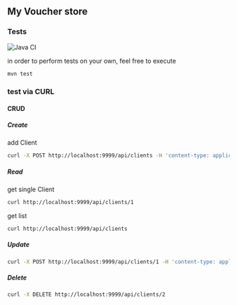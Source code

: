 ## My Voucher store

### Tests

![Java CI](https://github.com/Michal41/voucherShop/workflows/Java%20CI/badge.svg)

in order to perform tests on your own, feel free to execute

```bash
mvn test
```


### test via CURL

#### CRUD
##### Create
add Client
```bash
curl -X POST http://localhost:9999/api/clients -H 'content-type: application/json' -d '{ "firstname": "Michal", "lastname":"Kanarek", "address":{"street": "x", "zip": "123-22", "city": "krakow"} }'
```
##### Read
get single Client
```bash
curl http://localhost:9999/api/clients/1
```

get list

```bash
curl http://localhost:9999/api/clients
```

##### Update
```bash
curl -X POST http://localhost:9999/api/clients/1 -H 'content-type: application/json' -d '{ "firstname": "Michal", "lastname":"Kanarek", "address":{"street/1": "x", "zip": "123-22", "city": "Vienna"} }'
```

##### Delete
```bash
curl -X DELETE http://localhost:9999/api/clients/2
```




